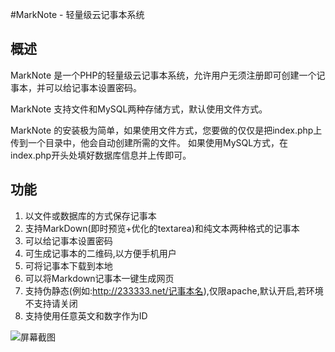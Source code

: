 #MarkNote - 轻量级云记事本系统

概述
----------
MarkNote 是一个PHP的轻量级云记事本系统，允许用户无须注册即可创建一个记事本，并可以给记事本设置密码。

MarkNote 支持文件和MySQL两种存储方式，默认使用文件方式。

MarkNote 的安装极为简单，如果使用文件方式，您要做的仅仅是把index.php上传到一个目录中，他会自动创建所需的文件。
如果使用MySQL方式，在index.php开头处填好数据库信息并上传即可。

功能
----------
1. 以文件或数据库的方式保存记事本
2. 支持MarkDown(即时预览+优化的textarea)和纯文本两种格式的记事本
3. 可以给记事本设置密码
4. 可生成记事本的二维码,以方便手机用户
5. 可将记事本下载到本地
6. 可以将Markdown记事本一键生成网页
7. 支持伪静态(例如:http://233333.net/记事本名),仅限apache,默认开启,若环境不支持请关闭
8. 支持使用任意英文和数字作为ID

![屏幕截图](http://git.oschina.net/uploads/images/2015/0507/230302_5200515a_83769.png "屏幕截图")